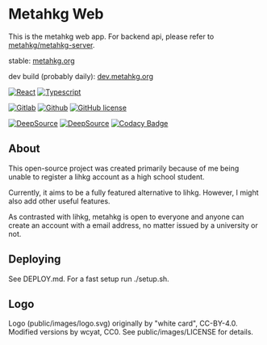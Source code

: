 # Metahkg Web

This is the metahkg web app. For backend api, please refer to [metahkg/metahkg-server](https://gitlab.com/metahkg/metahkg-server).

stable: [metahkg.org](https://metahkg.org)

dev build (probably daily): [dev.metahkg.org](https://dev.metahkg.org)

[![React](https://badges.aleen42.com/src/react.svg)](http://reactjs.org/)
[![Typescript](https://badges.aleen42.com/src/typescript.svg)](https://www.typescriptlang.org/)

[![Gitlab](https://badges.aleen42.com/src/gitlab.svg)](https://gitlab.com/metahkg/metahkg-web)
[![Github](https://badges.aleen42.com/src/github.svg)](https://github.com/metahkg/metahkg-web)
[![GitHub license](https://img.shields.io/github/license/metahkg-web/metahkg)](https://github.com/metahkg/metahkg-web/blob/master/LICENSE)

[![DeepSource](https://deepsource.io/gh/metahkg/metahkg-web.svg/?label=active+issues&show_trend=true&token=oM1NNBO8D9mefjjcuiCmPQoS)](https://deepsource.io/gh/metahkg/metahkg-web/?ref=repository-badge)
[![DeepSource](https://deepsource.io/gh/metahkg/metahkg-web.svg/?label=resolved+issues&show_trend=true&token=oM1NNBO8D9mefjjcuiCmPQoS)](https://deepsource.io/gh/metahkg/metahkg-web/?ref=repository-badge)
[![Codacy Badge](https://app.codacy.com/project/badge/Grade/0c0ee09f0cca4d6fa17d3b4f4465faf8)](https://www.codacy.com/gl/metahkg/metahkg-web/dashboard?utm_source=gitlab.com&utm_medium=referral&utm_content=metahkg/metahkg-web&utm_campaign=Badge_Grade)

## About

This open-source project was created primarily because of me being unable to register a lihkg account as a high school student.

Currently, it aims to be a fully featured alternative to lihkg. However, I might also add other useful features.

As contrasted with lihkg, metahkg is open to everyone and anyone can create an account with a email address, no matter issued by a university or not.

## Deploying

See DEPLOY.md.
For a fast setup run ./setup.sh.

## Logo

Logo (public/images/logo.svg) originally by "white card", CC-BY-4.0.
Modified versions by wcyat, CC0.
See public/images/LICENSE for details.
